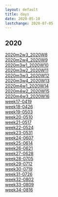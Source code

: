 ```yaml
---
layout: default
title: days
date: 2020-05-10
lastchange: 2020-07-05
---
```


## 2020
[2020m2w3_2020W8](https://kun153.github.io/days/2020m2w3_2020W8)<br>
[2020m2w4_2020W9](https://kun153.github.io/days/2020m2w4_2020W9)<br>
[2020m3w1_2020W10](https://kun153.github.io/days/2020m3w1_2020W10)<br>
[2020m3w2_2020W11](https://kun153.github.io/days/2020m3w2_2020W11)<br>
[2020m3w3_2020W12](https://kun153.github.io/days/2020m3w3_2020W12)<br>
[2020m3w4_2020W13](https://kun153.github.io/days/2020m3w4_2020W13)<br>
[2020m4w1_2020W14](https://kun153.github.io/days/2020m4w1_2020W14)<br>
[2020m4w2_2020W15](https://kun153.github.io/days/2020m4w2_2020W15)<br>
[2020m4w3_2020W16](https://kun153.github.io/days/2020m4w3_2020W16)<br>
[week17-0419](https://kun153.github.io/days/2020/week17-0419)<br>
[week18-0426](https://kun153.github.io/days/2020/week18-0426)<br>
[week19-0503](https://kun153.github.io/days/2020/week19-0503)<br>
[week20-0510](https://kun153.github.io/days/2020/week20-0510)<br>
[week21-0517](https://kun153.github.io/days/2020/week21-0517)<br>
[week22-0524](https://kun153.github.io/days/2020/week22-0524)<br>
[week23-0531](https://kun153.github.io/days/2020/week23-0531)<br>
[week24-0607](https://kun153.github.io/days/2020/week24-0607)<br>
[week25-0614](https://kun153.github.io/days/2020/week25-0614)<br>
[week26-0621](https://kun153.github.io/days/2020/week26-0621)<br>
[week27-0628](https://kun153.github.io/days/2020/week27-0628)<br>
[week28-0705](https://kun153.github.io/days/2020/week28-0705)<br>
[week29-0712](./2020/week29-0712)<br>
[week30-0719](./2020/week30-0719)<br>
[week31-0726](./2020/week31-0726)<br>
[week32-0802](./2020/week32-0802)<br>
[week33-0809](./2020/week33-0809)<br>
[week34-0816](./2020/week34-0816)<br>

